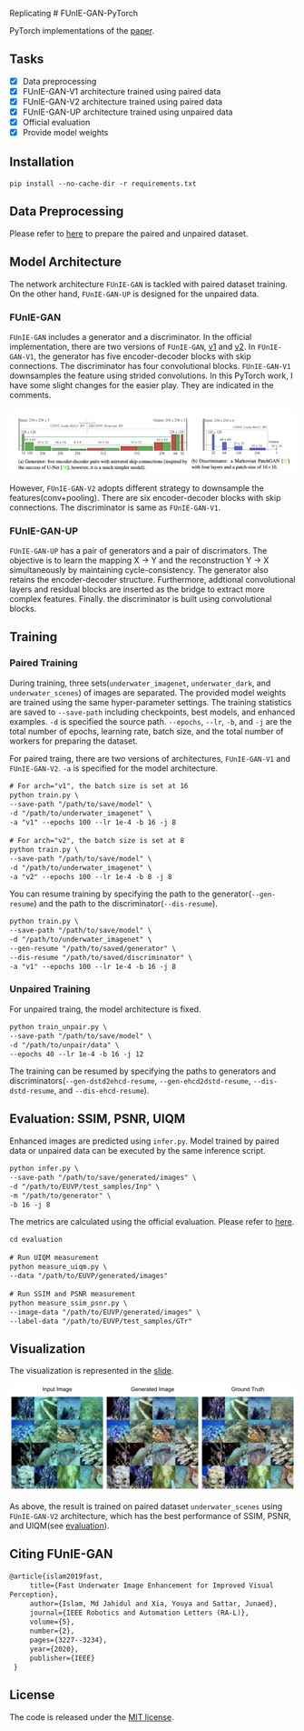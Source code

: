 Replicating # FUnIE-GAN-PyTorch

PyTorch implementations of the [paper](https://arxiv.org/pdf/1903.09766.pdf).

## Tasks

- [x] Data preprocessing
- [x] FUnIE-GAN-V1 architecture trained using paired data
- [x] FUnIE-GAN-V2 architecture trained using paired data
- [x] FUnIE-GAN-UP architecture trained using unpaired data
- [x] Official evaluation
- [x] Provide model weights

## Installation

```shell
pip install --no-cache-dir -r requirements.txt
```

## Data Preprocessing

Please refer to [here](https://github.com/rowantseng/FUnIE-GAN-PyTorch/tree/master/preprocess) to prepare the paired and unpaired dataset.

## Model Architecture

The network architecture `FUnIE-GAN` is tackled with paired dataset training. On the other hand, `FUnIE-GAN-UP` is designed for the unpaired data.

### FUnIE-GAN

`FUnIE-GAN` includes a generator and a discriminator. In the official implementation, there are two versions of `FUnIE-GAN`, [v1](https://github.com/xahidbuffon/FUnIE-GAN/blob/8f934c834c94e007b00866186b9ee624dc2b7b69/TF-Keras/nets/funieGAN.py#L92) and [v2](https://github.com/xahidbuffon/FUnIE-GAN/blob/8f934c834c94e007b00866186b9ee624dc2b7b69/TF-Keras/nets/funieGAN.py#L133). In `FUnIE-GAN-V1`, the generator has five encoder-decoder blocks with skip connections. The discriminator has four convolutional blocks. `FUnIE-GAN-V1` downsamples the feature using strided convolutions. In this PyTorch work, I have some slight changes for the easier play. They are indicated in the comments.

![FUnIE-GAN-V1](images/model_v1.png)

However, `FUnIE-GAN-V2` adopts different strategy to downsample the features(conv+pooling). There are six encoder-decoder blocks with skip connections. The discriminator is same as `FUnIE-GAN-V1`.

### FUnIE-GAN-UP

`FUnIE-GAN-UP` has a pair of generators and a pair of discrimators. The objective is to learn the mapping X -> Y and the reconstruction Y -> X simultaneously by maintaining cycle-consistency. The generator also retains the encoder-decoder structure. Furthermore, addtional convolutional layers and residual blocks are inserted as the bridge to extract more complex features. Finally. the discriminator is built using convolutional blocks.

## Training 

### Paired Training

During training, three sets(`underwater_imagenet`, `underwater_dark`, and `underwater_scenes`) of images are separated. The provided model weights are trained using the same hyper-parameter settings. The training statistics are saved to `--save-path` including checkpoints, best models, and enhanced examples. `-d` is specified the source path. `--epochs`, `--lr`, `-b`, and `-j` are the total number of epochs, learning rate, batch size, and the total number of workers for preparing the dataset.

For paired traing, there are two versions of architectures, `FUnIE-GAN-V1` and `FUnIE-GAN-V2`. `-a` is specified for the model architecture. 

```shell
# For arch="v1", the batch size is set at 16
python train.py \
--save-path "/path/to/save/model" \
-d "/path/to/underwater_imagenet" \
-a "v1" --epochs 100 --lr 1e-4 -b 16 -j 8

# For arch="v2", the batch size is set at 8
python train.py \
--save-path "/path/to/save/model" \
-d "/path/to/underwater_imagenet" \
-a "v2" --epochs 100 --lr 1e-4 -b 8 -j 8
```

You can resume training by specifying the path to the generator(`--gen-resume`) and the path to the discriminator(`--dis-resume`).

```shell
python train.py \
--save-path "/path/to/save/model" \
-d "/path/to/underwater_imagenet" \
--gen-resume "/path/to/saved/generator" \
--dis-resume "/path/to/saved/discriminator" \
-a "v1" --epochs 100 --lr 1e-4 -b 16 -j 8
```

### Unpaired Training

For unpaired traing, the model architecture is fixed.

```shell
python train_unpair.py \
--save-path "/path/to/save/model" \
-d "/path/to/unpair/data" \
--epochs 40 --lr 1e-4 -b 16 -j 12
```

The training can be resumed by specifying the paths to generators and discriminators(`--gen-dstd2ehcd-resume`, `--gen-ehcd2dstd-resume`, `--dis-dstd-resume`, and `--dis-ehcd-resume`).

## Evaluation: SSIM, PSNR, UIQM

Enhanced images are predicted using `infer.py`. Model trained by paired data or unpaired data can be executed by the same inference script.

```shell
python infer.py \
--save-path "/path/to/save/generated/images" \
-d "/path/to/EUVP/test_samples/Inp" \
-m "/path/to/generator" \
-b 16 -j 8
```

The metrics are calculated using the official evaluation. Please refer to [here](https://github.com/rowantseng/FUnIE-GAN-PyTorch/tree/master/evaluation).

```shell
cd evaluation

# Run UIQM measurement
python measure_uiqm.py \
--data "/path/to/EUVP/generated/images"

# Run SSIM and PSNR measurement
python measure_ssim_psnr.py \
--image-data "/path/to/EUVP/generated/images" \
--label-data "/path/to/EUVP/test_samples/GTr"
```

## Visualization

The visualization is represented in the [slide](https://docs.google.com/presentation/d/1pqlNFPTQu6y_MTapsG_b8kRQIPAu_F0-gAYV7qvo078/edit?usp=sharing). 

![result](images/result.png#2)

As above, the result is trained on paired dataset `underwater_scenes` using `FUnIE-GAN-V2` architecture, which has the best performance of SSIM, PSNR, and UIQM(see [evaluation](https://github.com/rowantseng/FUnIE-GAN-PyTorch/tree/master/evaluation)).

## Citing FUnIE-GAN

```
@article{islam2019fast,
     title={Fast Underwater Image Enhancement for Improved Visual Perception},
     author={Islam, Md Jahidul and Xia, Youya and Sattar, Junaed},
     journal={IEEE Robotics and Automation Letters (RA-L)},
     volume={5},
     number={2},
     pages={3227--3234},
     year={2020},
     publisher={IEEE}
 }
```

## License

The code is released under the [MIT license](https://github.com/rowantseng/FUnIE-GAN-PyTorch/blob/master/LICENSE).
